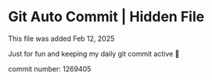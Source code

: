 # Git Auto Commit | Hidden File

This file was added Feb 12, 2025

Just for fun and keeping my daily git commit active 🤪

commit number: 1269405
